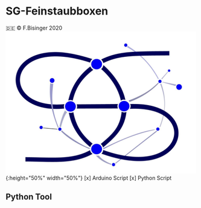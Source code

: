# SG-Feinstaubboxen
:de: © F.Bisinger 2020
![Logo](/img/Logo_SG_Digitalisierung.jpg){:height="50%" width="50%"}
[x] Arduino Script
[x] Python Script
## Python Tool
